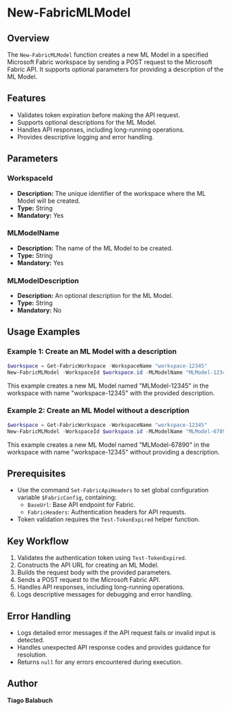 # New-FabricMLModel

## Overview

The `New-FabricMLModel` function creates a new ML Model in a specified Microsoft Fabric workspace by sending a POST request to the Microsoft Fabric API. It supports optional parameters for providing a description of the ML Model.

## Features

- Validates token expiration before making the API request.
- Supports optional descriptions for the ML Model.
- Handles API responses, including long-running operations.
- Provides descriptive logging and error handling.

## Parameters

### WorkspaceId

- **Description:** The unique identifier of the workspace where the ML Model will be created.
- **Type:** String
- **Mandatory:** Yes

### MLModelName

- **Description:** The name of the ML Model to be created.
- **Type:** String
- **Mandatory:** Yes

### MLModelDescription

- **Description:** An optional description for the ML Model.
- **Type:** String
- **Mandatory:** No

## Usage Examples

### Example 1: Create an ML Model with a description

```powershell
$workspace = Get-FabricWorkspace -WorkspaceName "workspace-12345"
New-FabricMLModel -WorkspaceId $workspace.id -MLModelName "MLModel-12345" -MLModelDescription "Description of the new ML Model"
```

This example creates a new ML Model named "MLModel-12345" in the workspace with name "workspace-12345" with the provided description.

### Example 2: Create an ML Model without a description

```powershell
$workspace = Get-FabricWorkspace -WorkspaceName "workspace-12345"
New-FabricMLModel -WorkspaceId $workspace.id -MLModelName "MLModel-67890"
```

This example creates a new ML Model named "MLModel-67890" in the workspace with name "workspace-12345" without providing a description.

## Prerequisites

- Use the command `Set-FabricApiHeaders` to set global configuration variable `$FabricConfig`, containing:
  - `BaseUrl`: Base API endpoint for Fabric.
  - `FabricHeaders`: Authentication headers for API requests.
- Token validation requires the `Test-TokenExpired` helper function.

## Key Workflow

1. Validates the authentication token using `Test-TokenExpired`.
2. Constructs the API URL for creating an ML Model.
3. Builds the request body with the provided parameters.
4. Sends a POST request to the Microsoft Fabric API.
5. Handles API responses, including long-running operations.
6. Logs descriptive messages for debugging and error handling.

## Error Handling

- Logs detailed error messages if the API request fails or invalid input is detected.
- Handles unexpected API response codes and provides guidance for resolution.
- Returns `null` for any errors encountered during execution.

## Author

**Tiago Balabuch**
